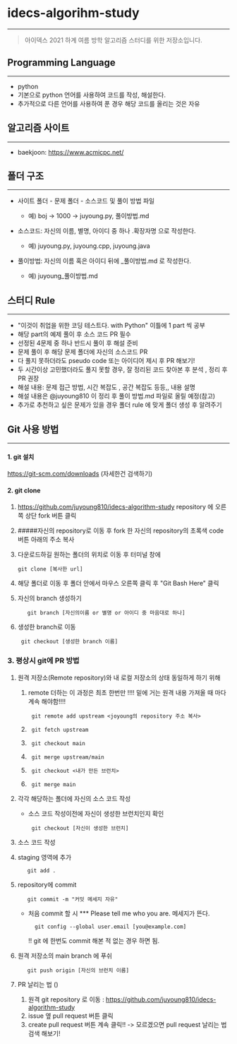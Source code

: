 # idecs-algorihm-study

---

>아이덱스 2021 하계 여름 방학 알고리즘 스터디를 위한 저장소입니다.

## Programming Language

---

+ python
+ 기본으로 python 언어를 사용하여 코드를 작성, 해설한다.
+ 추가적으로 다른 언어를 사용하여 푼 경우 해당 코드를 올리는 것은 자유

## 알고리즘 사이트

---
+ baekjoon: https://www.acmicpc.net/

## 폴더 구조

---
+ 사이트 폴더 - 문제 폴더 - 소스코드 및 풀이 방법 파일
    + 예) boj -> 1000 -> juyoung.py, 풀이방법.md
+ 소스코드: 자신의 이름, 별명, 아이디 중 하나 .확장자명 으로 작성한다.
    + 예) juyoung.py, juyoung.cpp, juyoung.java
  
+ 풀이방법: 자신의 이름 혹은 아이디 뒤에 _풀이방법.md 로 작성한다.
  + 예) juyoung_풀이방법.md
  

## 스터디 Rule

---
+  "이것이 취업을 위한 코딩 테스트다. with Python" 이틀에 1 part 씩 공부
+  해당 part의 예제 풀이 후 소스 코드 PR 필수
+  선정된 4문제 중 하나 반드시 풀이 후 해설 준비
+  문제 풀이 후 해당 문제 폴더에 자신의 소스코드 PR
+  다 풀지 못하더라도 pseudo code 또는 아이디어 제시 후 PR 해보기!
+  두 시간이상 고민했더라도 풀지 못할 경우, 잘 정리된 코드 찾아본 후 분석 , 정리 후 PR 권장
+  해설 내용: 문제 접근 방법, 시간 복잡도 , 공간 복잡도 등등,, 내용 설명
+  해설 내용은 @juyoung810 이 정리 후 풀이 방법.md 파일로 올릴 예정(참고)
+  추가로 추천하고 싶은 문제가 있을 경우 폴더 rule 에 맞게 폴더 생성 후 알려주기

## Git 사용 방법

---
#### 1. git 설치  
https://git-scm.com/downloads (자세한건 검색하기)
#### 2. git clone
1. https://github.com/juyoung810/idecs-algorithm-study repository 에 오른쪽 상단 fork 버튼 클릭
2. #####자신의 repository로 이동 후 fork 한 자신의 repository의 초록색 code 버튼 아래의 주소 복사
3. 다운로드하길 원하는 폴더의 위치로 이동 후 터미널 창에

       git clone [복사한 url]

4. 해당 폴더로 이동 후 폴더 안에서 마우스 오른쪽 클릭 후 "Git Bash Here"  클릭
5. 자신의 branch 생성하기

          git branch [자신의이름 or 별명 or 아이디 중 마음대로 하나]

6. 생성한 branch로 이동

        git checkout [생성한 branch 이름]


### 3. 평상시 git에 PR 방법 
1. 원격 저장소(Remote repository)와 내 로컬 저장소의 상태 동일하게 하기 위해

    1. remote 더하는 이 과정은 최초 한번만 !!!! 밑에 거는 원격 내용 가져올 때 마다 계속 해야함!!!!
       
            git remote add upstream <joyoung의 repository 주소 복사> 
    
    2.      git fetch upstream
    3.      git checkout main
    4.      git merge upstream/main
    
    5.      git checkout <내가 만든 브런치>
    6.      git merge main

2. 각각 해당하는 폴더에 자신의 소스 코드 작성
   + 소스 코드 작성이전에 자신이 생성한 브런치인지 확인
   
          git checkout [자신이 생성한 브런치]

3. 소스 코드 작성 

4. staging 영역에 추가

          git add .

5. repository에 commit

          git commit -m "커밋 메세지 자유"

    + 처음 commit 할 시 *** Please tell me who you are. 메세지가 뜬다. 
    
            git config --global user.email [you@example.com]

        !! git 에 한번도 commit 해본 적 없는 경우 하면 됨.

6. 원격 저장소의 main branch 에 푸쉬
  
          git push origin [자신의 브런치 이름]

4. PR 날리는 법 ()
    1. 원격 git repository 로 이동 : https://github.com/juyoung810/idecs-algorithm-study
    2. issue 옆 pull request 버튼 클릭
    3. create pull request 버튼 계속 클릭!! -> 모르겠으면 pull request 날리는 법 검색 해보기!
    


          



     






  
    
    




